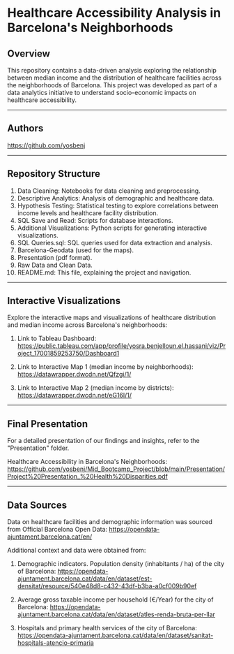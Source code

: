 # Healthcare Accessibility Analysis in Barcelona's Neighborhoods

## Overview
This repository contains a data-driven analysis exploring the relationship between median income and the distribution of healthcare facilities across the neighborhoods of Barcelona. This project was developed as part of a data analytics initiative to understand socio-economic impacts on healthcare accessibility.

_____________________

## Authors
https://github.com/yosbenj

---

## Repository Structure
1. Data Cleaning: Notebooks for data cleaning and preprocessing.
2. Descriptive Analytics: Analysis of demographic and healthcare data.
3. Hypothesis Testing: Statistical testing to explore correlations between income levels and healthcare facility distribution.
4. SQL Save and Read: Scripts for database interactions.
5. Additional Visualizations: Python scripts for generating interactive visualizations.
6. SQL Queries.sql: SQL queries used for data extraction and analysis.
7. Barcelona-Geodata (used for the maps).
8. Presentation (pdf format).
9. Raw Data and Clean Data.
10. README.md: This file, explaining the project and navigation.

---

## Interactive Visualizations
Explore the interactive maps and visualizations of healthcare distribution and median income across Barcelona's neighborhoods:

1. Link to Tableau Dashboard:
   https://public.tableau.com/app/profile/yosra.benjelloun.el.hassani/viz/Project_17001859253750/Dashboard1
   
2. Link to Interactive Map 1 (median income by neighborhoods):
   https://datawrapper.dwcdn.net/Qfzgi/1/
   
3. Link to Interactive Map 2 (median income by districts):
   https://datawrapper.dwcdn.net/eG16l/1/

---

## Final Presentation
For a detailed presentation of our findings and insights, refer to the "Presentation" folder.

Healthcare Accessibility in Barcelona's Neighborhoods: 
https://github.com/yosbenj/Mid_Bootcamp_Project/blob/main/Presentation/Project%20Presentation_%20Health%20Disparities.pdf

---

## Data Sources
Data on healthcare facilities and demographic information was sourced from Official Barcelona Open Data: 
https://opendata-ajuntament.barcelona.cat/en/

Additional context and data were obtained from:

1. Demographic indicators. Population density (inhabitants / ha) of the city of Barcelona:
https://opendata-ajuntament.barcelona.cat/data/en/dataset/est-densitat/resource/540e48d8-c432-43df-b3ba-a0cf009b90ef

2. Average gross taxable income per household (€/Year) for the city of Barcelona:
https://opendata-ajuntament.barcelona.cat/data/en/dataset/atles-renda-bruta-per-llar

3. Hospitals and primary health services of the city of Barcelona:
https://opendata-ajuntament.barcelona.cat/data/en/dataset/sanitat-hospitals-atencio-primaria
